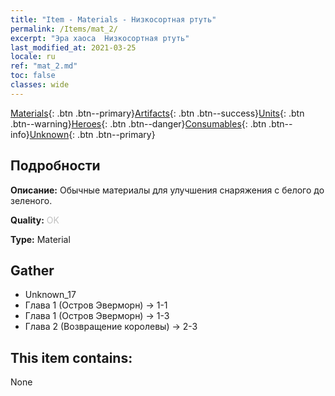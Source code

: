 ```yaml
---
title: "Item - Materials - Низкосортная ртуть"
permalink: /Items/mat_2/
excerpt: "Эра хаоса  Низкосортная ртуть"
last_modified_at: 2021-03-25
locale: ru
ref: "mat_2.md"
toc: false
classes: wide
---
```

 [Materials](/ru/Items/){: .btn .btn--primary}[Artifacts](/ru/Items/Artifacts/){: .btn .btn--success}[Units](/ru/Items/Units/){: .btn .btn--warning}[Heroes](/ru/Items/Heroes/){: .btn .btn--danger}[Consumables](/ru/Items/Consumables/){: .btn .btn--info}[Unknown](/ru/Items/Unknown/){: .btn .btn--primary}

## Подробности
 **Описание:** Обычные материалы для улучшения снаряжения c белого до зеленого.

 **Quality:** <span style="color: #C0C0C0">OK</span>

 **Type:** Material

## Gather

*    Unknown_17 
*    Глава 1 (Остров Эверморн) -> 1-1 
*    Глава 1 (Остров Эверморн) -> 1-3 
*    Глава 2 (Возвращение королевы) -> 2-3 

## This item contains:

  None


